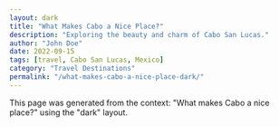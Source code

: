 ```yaml
---
layout: dark
title: "What Makes Cabo a Nice Place?"
description: "Exploring the beauty and charm of Cabo San Lucas."
author: "John Doe"
date: 2022-09-15
tags: [travel, Cabo San Lucas, Mexico]
category: "Travel Destinations"
permalink: "/what-makes-cabo-a-nice-place-dark/"
---
```


This page was generated from the context: "What makes Cabo a nice place?" using the "dark" layout.